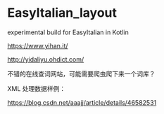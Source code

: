 # EasyItalian_layout

experimental build for EasyItalian in Kotlin



https://www.yihan.it/


http://yidaliyu.ohdict.com/


不错的在线查词网站，可能需要爬虫爬下来一个词库？

XML 处理数据样例：

https://blog.csdn.net/aaajj/article/details/46582531


